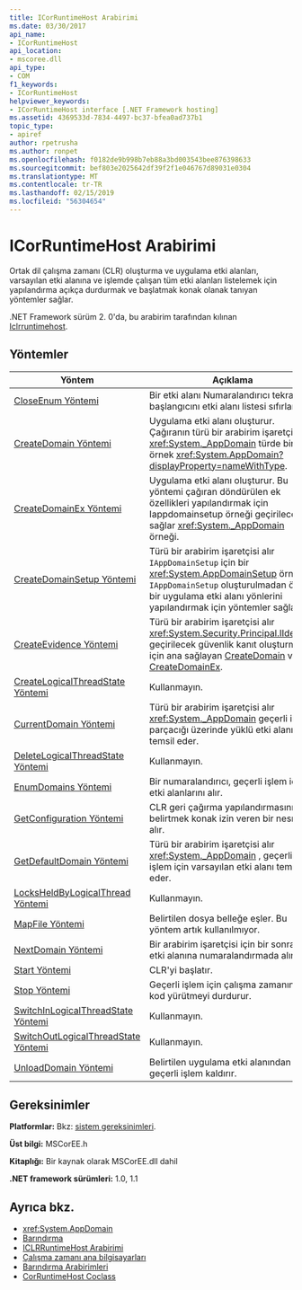 ```yaml
---
title: ICorRuntimeHost Arabirimi
ms.date: 03/30/2017
api_name:
- ICorRuntimeHost
api_location:
- mscoree.dll
api_type:
- COM
f1_keywords:
- ICorRuntimeHost
helpviewer_keywords:
- ICorRuntimeHost interface [.NET Framework hosting]
ms.assetid: 4369533d-7834-4497-bc37-bfea0ad737b1
topic_type:
- apiref
author: rpetrusha
ms.author: ronpet
ms.openlocfilehash: f0182de9b998b7eb88a3bd003543bee876398633
ms.sourcegitcommit: bef803e2025642df39f2f1e046767d89031e0304
ms.translationtype: MT
ms.contentlocale: tr-TR
ms.lasthandoff: 02/15/2019
ms.locfileid: "56304654"
---
```

# <a name="icorruntimehost-interface"></a>ICorRuntimeHost Arabirimi
Ortak dil çalışma zamanı (CLR) oluşturma ve uygulama etki alanları, varsayılan etki alanına ve işlemde çalışan tüm etki alanları listelemek için yapılandırma açıkça durdurmak ve başlatmak konak olanak tanıyan yöntemler sağlar.  
  
 .NET Framework sürüm 2. 0'da, bu arabirim tarafından kılınan [Iclrruntimehost](../../../../docs/framework/unmanaged-api/hosting/iclrruntimehost-interface.md).  
  
## <a name="methods"></a>Yöntemler  
  
|Yöntem|Açıklama|  
|------------|-----------------|  
|[CloseEnum Yöntemi](../../../../docs/framework/unmanaged-api/hosting/icorruntimehost-closeenum-method.md)|Bir etki alanı Numaralandırıcı tekrar başlangıcını etki alanı listesi sıfırlar.|  
|[CreateDomain Yöntemi](../../../../docs/framework/unmanaged-api/hosting/icorruntimehost-createdomain-method.md)|Uygulama etki alanı oluşturur. Çağıranın türü bir arabirim işaretçisi alır <xref:System._AppDomain> türde bir örnek <xref:System.AppDomain?displayProperty=nameWithType>.|  
|[CreateDomainEx Yöntemi](../../../../docs/framework/unmanaged-api/hosting/icorruntimehost-createdomainex-method.md)|Uygulama etki alanı oluşturur. Bu yöntemi çağıran döndürülen ek özellikleri yapılandırmak için Iappdomainsetup örneği geçirilecek sağlar <xref:System._AppDomain> örneği.|  
|[CreateDomainSetup Yöntemi](../../../../docs/framework/unmanaged-api/hosting/icorruntimehost-createdomainsetup-method.md)|Türü bir arabirim işaretçisi alır `IAppDomainSetup` için bir <xref:System.AppDomainSetup> örneği. `IAppDomainSetup` oluşturulmadan önce bir uygulama etki alanı yönlerini yapılandırmak için yöntemler sağlar.|  
|[CreateEvidence Yöntemi](../../../../docs/framework/unmanaged-api/hosting/icorruntimehost-createevidence-method.md)|Türü bir arabirim işaretçisi alır <xref:System.Security.Principal.IIdentity>, geçirilecek güvenlik kanıt oluşturmak için ana sağlayan [CreateDomain](../../../../docs/framework/unmanaged-api/hosting/icorruntimehost-createdomain-method.md) veya [CreateDomainEx](../../../../docs/framework/unmanaged-api/hosting/icorruntimehost-createdomainex-method.md).|  
|[CreateLogicalThreadState Yöntemi](../../../../docs/framework/unmanaged-api/hosting/icorruntimehost-createlogicalthreadstate-method.md)|Kullanmayın.|  
|[CurrentDomain Yöntemi](../../../../docs/framework/unmanaged-api/hosting/icorruntimehost-currentdomain-method.md)|Türü bir arabirim işaretçisi alır <xref:System._AppDomain> geçerli iş parçacığı üzerinde yüklü etki alanı temsil eder.|  
|[DeleteLogicalThreadState Yöntemi](../../../../docs/framework/unmanaged-api/hosting/icorruntimehost-deletelogicalthreadstate-method.md)|Kullanmayın.|  
|[EnumDomains Yöntemi](../../../../docs/framework/unmanaged-api/hosting/icorruntimehost-enumdomains-method.md)|Bir numaralandırıcı, geçerli işlem için etki alanlarını alır.|  
|[GetConfiguration Yöntemi](../../../../docs/framework/unmanaged-api/hosting/icorruntimehost-getconfiguration-method.md)|CLR geri çağırma yapılandırmasını belirtmek konak izin veren bir nesneyi alır.|  
|[GetDefaultDomain Yöntemi](../../../../docs/framework/unmanaged-api/hosting/icorruntimehost-getdefaultdomain-method.md)|Türü bir arabirim işaretçisi alır <xref:System._AppDomain> , geçerli işlem için varsayılan etki alanı temsil eder.|  
|[LocksHeldByLogicalThread Yöntemi](../../../../docs/framework/unmanaged-api/hosting/icorruntimehost-locksheldbylogicalthread-method.md)|Kullanmayın.|  
|[MapFile Yöntemi](../../../../docs/framework/unmanaged-api/hosting/icorruntimehost-mapfile-method.md)|Belirtilen dosya belleğe eşler. Bu yöntem artık kullanılmıyor.|  
|[NextDomain Yöntemi](../../../../docs/framework/unmanaged-api/hosting/icorruntimehost-nextdomain-method.md)|Bir arabirim işaretçisi için bir sonraki etki alanına numaralandırmada alır.|  
|[Start Yöntemi](../../../../docs/framework/unmanaged-api/hosting/icorruntimehost-start-method.md)|CLR'yi başlatır.|  
|[Stop Yöntemi](../../../../docs/framework/unmanaged-api/hosting/icorruntimehost-stop-method.md)|Geçerli işlem için çalışma zamanında kod yürütmeyi durdurur.|  
|[SwitchInLogicalThreadState Yöntemi](../../../../docs/framework/unmanaged-api/hosting/icorruntimehost-switchinlogicalthreadstate-method.md)|Kullanmayın.|  
|[SwitchOutLogicalThreadState Yöntemi](../../../../docs/framework/unmanaged-api/hosting/icorruntimehost-switchoutlogicalthreadstate-method.md)|Kullanmayın.|  
|[UnloadDomain Yöntemi](../../../../docs/framework/unmanaged-api/hosting/icorruntimehost-unloaddomain-method.md)|Belirtilen uygulama etki alanından geçerli işlem kaldırır.|  
  
## <a name="requirements"></a>Gereksinimler  
 **Platformlar:** Bkz: [sistem gereksinimleri](../../../../docs/framework/get-started/system-requirements.md).  
  
 **Üst bilgi:** MSCorEE.h  
  
 **Kitaplığı:** Bir kaynak olarak MSCorEE.dll dahil  
  
 **.NET framework sürümleri:** 1.0, 1.1  
  
## <a name="see-also"></a>Ayrıca bkz.
- <xref:System.AppDomain>
- [Barındırma](../../../../docs/framework/unmanaged-api/hosting/index.md)
- [ICLRRuntimeHost Arabirimi](../../../../docs/framework/unmanaged-api/hosting/iclrruntimehost-interface.md)
- [Çalışma zamanı ana bilgisayarları](https://docs.microsoft.com/previous-versions/dotnet/netframework-4.0/a51xd4ze(v=vs.100))
- [Barındırma Arabirimleri](../../../../docs/framework/unmanaged-api/hosting/hosting-interfaces.md)
- [CorRuntimeHost Coclass](../../../../docs/framework/unmanaged-api/hosting/corruntimehost-coclass.md)
